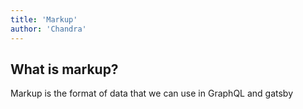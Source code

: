 ```yaml
---
title: 'Markup'
author: 'Chandra'
---
```


## What is markup?


Markup is the format of data that we can use in GraphQL and gatsby